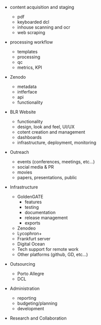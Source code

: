 * content acquisition and staging
    * pdf
    * keyboarded dcl
    * inhouse scanning and ocr
    * web scraping

* processing workflow
    * templates
    * processing
    * qc
    * metrics, KPI
* Zenodo
    * metadata
    * intferface
    * api
    * functionality
* BLR Website
    * functionality
    * design, look and feel, UI/UX
    * cotent creation and management
    * dashboards
    * infrastructure, deployment, monitoring
* Outreach
    * events (conferences, meetings, etc…)
    * social media & PR
    * movies
    * papers, presentations, public
* Infrastructure
    * GoldenGATE
        * features
        * testing
        * documentation
        * release management
        * exports
    * Zenodeo
    * Lycophron+
    * Frankfurt server
    * Digital Ocean
    * Tech support for remote work
    * Other platforms (github, GD, etc…)
* Outsourcing
    * Porto Allegre
    * DCL
* Administration
    * reporting
    * budgeting/planning
    * development
* Research and Collaboration
